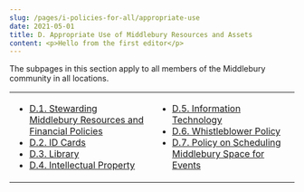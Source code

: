```yaml
---
slug: /pages/i-policies-for-all/appropriate-use
date: 2021-05-01
title: D. Appropriate Use of Middlebury Resources and Assets
content: <p>Hello from the first editor</p>
---
```


The subpages in this section apply to all members of the Middlebury community in all locations.

<table>

<tbody>

<tr valign="top">

<td>

- [D.1\. Stewarding Middlebury Resources and Financial Policies](/pages/i-policies-for-all/appropriate-use/steward-resources)
- [D.2\. ID Cards](/pages/i-policies-for-all/appropriate-use/id-cards)
- [D.3\. Library](/pages/i-policies-for-all/appropriate-use/library-resources)
- [D.4\. Intellectual Property](/pages/i-policies-for-all/appropriate-use/intell-property)

</td>

<td>

- [D.5\. Information Technology](/pages/i-policies-for-all/appropriate-use/info-tech)
- [D.6\. Whistleblower Policy](/pages/i-policies-for-all/appropriate-use/d-6-whistleblower-policy)
- [D.7\. Policy on Scheduling Middlebury Space for Events](/pages/i-policies-for-all/appropriate-use/d-7-policy-on-scheduling-middlebury-space-for-events)

</td>

</tr>

</tbody>

</table>
